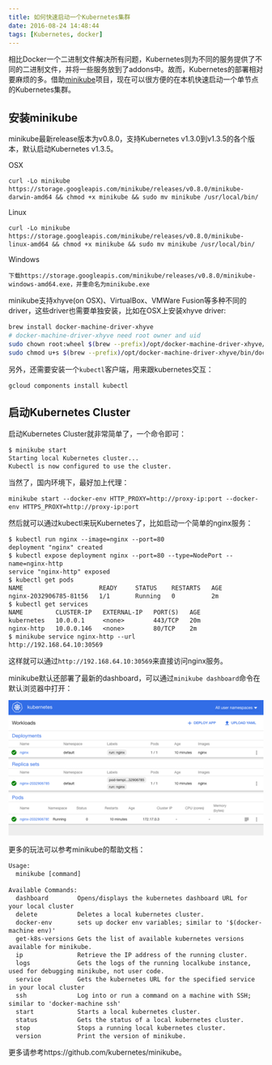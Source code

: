 ```yaml
---
title: 如何快速启动一个Kubernetes集群
date: 2016-08-24 14:48:44
tags: [Kubernetes, docker]
---
```


相比Docker一个二进制文件解决所有问题，Kubernetes则为不同的服务提供了不同的二进制文件，并将一些服务放到了addons中。故而，Kubernetes的部署相对要麻烦的多。借助[minikube](https://github.com/kubernetes/minikube)项目，现在可以很方便的在本机快速启动一个单节点的Kubernetes集群。

## 安装minikube

minikube最新release版本为v0.8.0，支持Kubernetes v1.3.0到v1.3.5的各个版本，默认启动Kubernetes v1.3.5。

OSX

```
curl -Lo minikube https://storage.googleapis.com/minikube/releases/v0.8.0/minikube-darwin-amd64 && chmod +x minikube && sudo mv minikube /usr/local/bin/
```

Linux

```
curl -Lo minikube https://storage.googleapis.com/minikube/releases/v0.8.0/minikube-linux-amd64 && chmod +x minikube && sudo mv minikube /usr/local/bin/
```

Windows

```
下载https://storage.googleapis.com/minikube/releases/v0.8.0/minikube-windows-amd64.exe，并重命名为minikube.exe
```

minikube支持xhyve(on OSX)、VirtualBox、VMWare Fusion等多种不同的driver，这些driver也需要单独安装，比如在OSX上安装xhyve driver:

```sh
brew install docker-machine-driver-xhyve
# docker-machine-driver-xhyve need root owner and uid
sudo chown root:wheel $(brew --prefix)/opt/docker-machine-driver-xhyve/bin/docker-machine-driver-xhyve
sudo chmod u+s $(brew --prefix)/opt/docker-machine-driver-xhyve/bin/docker-machine-driver-xhyve
```

另外，还需要安装一个`kubectl`客户端，用来跟kubernetes交互：

```
gcloud components install kubectl
```

## 启动Kubernetes Cluster

启动Kubernetes Cluster就非常简单了，一个命令即可：

```
$ minikube start
Starting local Kubernetes cluster...
Kubectl is now configured to use the cluster.
```

当然了，国内环境下，最好加上代理：

```
minikube start --docker-env HTTP_PROXY=http://proxy-ip:port --docker-env HTTPS_PROXY=http://proxy-ip:port
```

然后就可以通过kubectl来玩Kubernetes了，比如启动一个简单的nginx服务：

```
$ kubectl run nginx --image=nginx --port=80
deployment "nginx" created
$ kubectl expose deployment nginx --port=80 --type=NodePort --name=nginx-http
service "nginx-http" exposed
$ kubectl get pods
NAME                     READY     STATUS    RESTARTS   AGE
nginx-2032906785-81t56   1/1       Running   0          2m
$ kubectl get services
NAME         CLUSTER-IP   EXTERNAL-IP   PORT(S)   AGE
kubernetes   10.0.0.1     <none>        443/TCP   20m
nginx-http   10.0.0.146   <none>        80/TCP    2m
$ minikube service nginx-http --url
http://192.168.64.10:30569
```

这样就可以通过`http://192.168.64.10:30569`来直接访问nginx服务。

minikube默认还部署了最新的dashboard，可以通过`minikube dashboard`命令在默认浏览器中打开：

![k8s-dashboard](/images/k8s-dashboard.png)

更多的玩法可以参考minikube的帮助文档：

```
Usage:
  minikube [command]

Available Commands:
  dashboard        Opens/displays the kubernetes dashboard URL for your local cluster
  delete           Deletes a local kubernetes cluster.
  docker-env       sets up docker env variables; similar to '$(docker-machine env)'
  get-k8s-versions Gets the list of available kubernetes versions available for minikube.
  ip               Retrieve the IP address of the running cluster.
  logs             Gets the logs of the running localkube instance, used for debugging minikube, not user code.
  service          Gets the kubernetes URL for the specified service in your local cluster
  ssh              Log into or run a command on a machine with SSH; similar to 'docker-machine ssh'
  start            Starts a local kubernetes cluster.
  status           Gets the status of a local kubernetes cluster.
  stop             Stops a running local kubernetes cluster.
  version          Print the version of minikube.
```  

更多请参考https://github.com/kubernetes/minikube。

